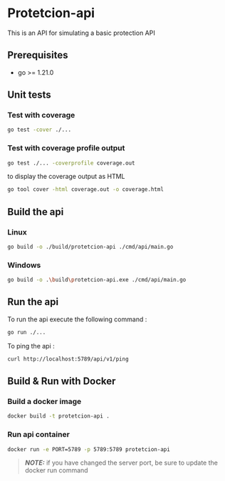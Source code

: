 # Protetcion-api

This is an API for simulating a basic protection API

## Prerequisites

- go >= 1.21.0

## Unit tests
### Test with coverage
```bash
go test -cover ./...
```

### Test with coverage profile output

```bash
go test ./... -coverprofile coverage.out
```

to display the coverage output as HTML

```bash
go tool cover -html coverage.out -o coverage.html
```

## Build the api

### Linux
```bash
go build -o ./build/protetcion-api ./cmd/api/main.go
```

### Windows

```bash
go build -o .\build\protetcion-api.exe ./cmd/api/main.go
```

## Run the api

To run the api execute the following command :
```bash
go run ./...
```

To ping the api :

```bash
curl http://localhost:5789/api/v1/ping
```

## Build & Run with Docker

### Build a docker image

```bash
docker build -t protetcion-api .
```

### Run api container

```bash
docker run -e PORT=5789 -p 5789:5789 protetcion-api
```

> **_NOTE:_**  if you have changed the server port, be sure to update the docker run command



